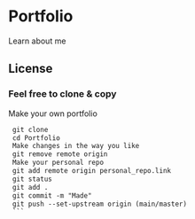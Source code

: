 # Portfolio
Learn about me
## License
### Feel free to clone & copy
Make your own portfolio
   ```diff
    git clone  
    cd Portfolio
    Make changes in the way you like
    git remove remote origin
    Make your personal repo
    git add remote origin personal_repo.link
    git status
    git add .
    git commit -m "Made"
    git push --set-upstream origin (main/master) 
    ```
